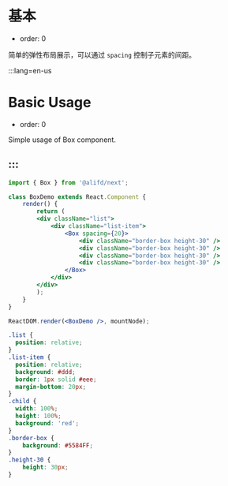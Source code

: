 # 基本

- order: 0

简单的弹性布局展示，可以通过 `spacing` 控制子元素的间距。

:::lang=en-us
# Basic Usage

- order: 0

Simple usage of Box component.

:::
---

````jsx
import { Box } from '@alifd/next';

class BoxDemo extends React.Component {
    render() {
        return (
        <div className="list">
            <div className="list-item">
                <Box spacing={20}>
                    <div className="border-box height-30" />
                    <div className="border-box height-30" />
                    <div className="border-box height-30" />
                    <div className="border-box height-30" />
                </Box>
            </div>
        </div>
        );
    }
}

ReactDOM.render(<BoxDemo />, mountNode);
````
````css
.list {
  position: relative;
}
.list-item {
  position: relative;
  background: #ddd;
  border: 1px solid #eee;
  margin-bottom: 20px;
}
.child {
  width: 100%;
  height: 100%;
  background: 'red';
}
.border-box {
    background: #5584FF;
}
.height-30 {
    height: 30px;
}
````
